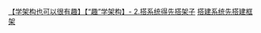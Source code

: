 [【学架构也可以很有趣】【“趣”学架构】- 2.搭系统得先搭架子](https://www.bilibili.com/video/BV1GF41197iR/?p=3&spm_id_from=pageDriver)
[搭建系统先搭建框架](https://juejin.cn/post/7222115117432373285)